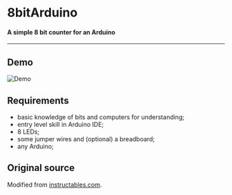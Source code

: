 # 8bitArduino
#### A simple 8 bit counter for an Arduino

---

## Demo

![Demo](https://github.com/sabinM1/8bitArduino/raw/master/demo.gif)

## Requirements
- basic knowledge of bits and computers for understanding;
- entry level skill in Arduino IDE;
- 8 LEDs;
- some jumper wires and (optional) a breadboard;
- any Arduino;

## Original source
Modified from [instructables.com](https://www.instructables.com/id/Build-a-Simple-Binary-Counter-using-your-Arduino/).
